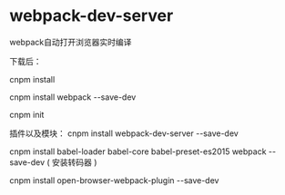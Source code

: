 # webpack-dev-server
webpack自动打开浏览器实时编译

下载后：

cnpm install 

cnpm install webpack --save-dev

cnpm init



插件以及模块：
cnpm install webpack-dev-server --save-dev

cnpm install babel-loader babel-core babel-preset-es2015 webpack --save-dev  ( 安装转码器 )  

cnpm install open-browser-webpack-plugin --save-dev

